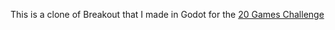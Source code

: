 This is a clone of Breakout that I made in Godot for the [20 Games Challenge](https://20_games_challenge.gitlab.io/)
